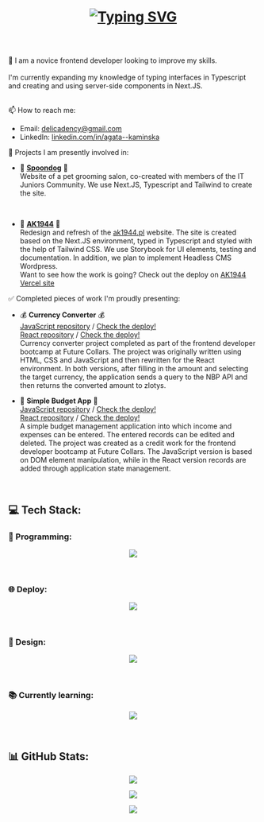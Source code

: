 </br></br><h1 align="center">
<a href="https://git.io/typing-svg"><img src="https://readme-typing-svg.herokuapp.com?font=Fira+Code&weight=700&size=40&duration=4000&pause=1000&color=8A02F7&center=true&vCenter=true&width=600&lines=Hello!;I'm+Agata+Kami%C5%84ska;frontend+developer;+ready+to+collaborate!" alt="Typing SVG" /></a></br></br>
</h1>

<p>
👋 I am a novice frontend developer looking to improve my skills.</br></br>
I'm currently expanding my knowledge of typing interfaces in Typescript and creating and using server-side components in Next.JS.</br></br>

📫 How to reach me:</br>

- Email: [delicadency@gmail.com](mailto:delicadency@gmail.com)
- LinkedIn: [linkedin.com/in/agata--kaminska](https://linkedin.com/in/agata--kaminska)


🎯 Projects I am presently involved in:</br>

- 🐶 <strong><a href="https://github.com/PiotrDrechsler/spoondog">Spoondog</a></strong>  🐶 </br> Website of a pet grooming salon, co-created with members of the IT Juniors Community. We use Next.JS, Typescript and Tailwind to create the site.
</br>

-  📆 <strong><a href="https://github.com/Delicadency/AK1944">AK1944</a></strong> 📆  </br> Redesign and refresh of the <a href="https://ak1944.pl">ak1944.pl</a> website. The site is created based on the Next.JS environment, typed in Typescript and styled with the help of Tailwind CSS. We use Storybook for UI elements, testing and documentation. In addition, we plan to implement Headless CMS Wordpress.
</br>Want to see how the work is going? Check out the deploy on <a href="https://ak1944.vercel.app/">AK1944 Vercel site</a>

✅ Completed pieces of work I'm proudly presenting: </br>

- 💰 <strong>Currency Converter</strong> 💰</br>
<a href="https://github.com/Delicadency/ProjectJS-Currency-Converter">JavaScript repository</a> / <a href="https://to-pln-currency-converter.netlify.app/">Check the deploy!</a></br>
<a href="https://github.com/Delicadency/ProjectReact---Currency-Converter">React repository</a> / <a href="https://react-simple-currency-converter.netlify.app/">Check the deploy!</a></br>
Currency converter project completed as part of the frontend developer bootcamp at Future Collars. The project was originally written using HTML, CSS and JavaScript and then rewritten for the React environment.
In both versions, after filling in the amount and selecting the target currency, the application sends a query to the NBP API and then returns the converted amount to zlotys.

- 📝 <strong>Simple Budget App</strong> 📝</br>
<a href="https://github.com/Delicadency/ProjectJS---Simple-Budget-App">JavaScript repository</a> / <a href="https://prosty-budzet.netlify.app/">Check the deploy!</a></br>
<a href="https://github.com/Delicadency/ProjectReact---Simple-Budget-App">React repository</a> / <a href="https://projectreact-simple-budget-app.netlify.app/">Check the deploy!</a></br>
A simple budget management application into which income and expenses can be entered. The entered records can be edited and deleted. The project was created as a credit work for the frontend developer bootcamp at Future Collars.
The JavaScript version is based on DOM element manipulation, while in the React version records are added through application state management.
</p></br>


## 💻 Tech Stack:
### 💾 Programming:
<p align="center">
  <a href="#">
    <img src="https://simpleskill.icons.workers.dev/svg?i=html5,css3,javascript,react,tailwindcss,bootstrap,npm,git" />
  </a>
</p></br>

### 🌐 Deploy:
<p align="center">
  <a href="#">
    <img src="https://simpleskill.icons.workers.dev/svg?i=netlify,github" />
  </a>
</p></br>

### 🎨 Design:
<p align="center">
  <a href="#">
    <img src="https://simpleskill.icons.workers.dev/svg?i=adobephotoshop,adobeillustrator,adobeaftereffects,adobedreamweaver,figma,canva,coreldraw,gimp" />
  </a>
</p></br>

###  📚 Currently learning:
<p align="center">
  <a href="#">
    <img src="https://simpleskill.icons.workers.dev/svg?i=nextdotjs,typescript" />
  </a>
</p></br>

## 📊 GitHub Stats:
<div align="center">
  
  ![](https://github-readme-stats.vercel.app/api?username=Delicadency&theme=midnight-purple&hide_border=false&include_all_commits=false&count_private=false)
  
  ![](https://github-readme-streak-stats.herokuapp.com/?user=Delicadency&theme=midnight-purple&hide_border=false)
  
  ![](https://github-readme-stats.vercel.app/api/top-langs/?username=Delicadency&theme=midnight-purple&hide_border=false&include_all_commits=false&count_private=false&layout=compact)
  
</div>

<!--
## 🔝 Top Contributed Repo
![](https://github-contributor-stats.vercel.app/api?username=Delicadency&limit=5&theme=material-palenight&combine_all_yearly_contributions=true)
[![](https://visitcount.itsvg.in/api?id=Delicadency&icon=5&color=6)](https://visitcount.itsvg.in)
-->
<!-- Proudly created with GPRM ( https://gprm.itsvg.in ) -->
<!-- Icons used are created by https://simpleicons.org/ -->
